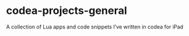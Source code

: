 # codea-projects-general
A collection of Lua apps and code snippets I’ve written in codea for iPad 
